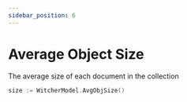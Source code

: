 ```yaml
---
sidebar_position: 6
---
```


# Average Object Size

The average size of each document in the collection

```go
size := WitcherModel.AvgObjSize()
```
